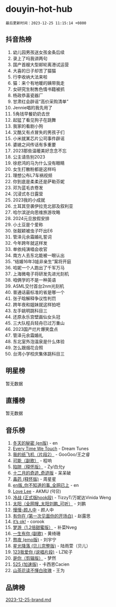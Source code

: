 # douyin-hot-hub

`最后更新时间：2023-12-25 11:15:14 +0800`

## 抖音热榜

1. 幼儿园男孩送女孩金条后续
1. 录上了吗我讲两句
1. 国产首艘大型邮轮离港试运营
1. 大喜的日子却苦了猫猫
1. 行李收纳大法来啦
1. 猫：来个有地暖的姨带我走
1. 女研究生制售色情书籍被抓
1. 杨政恭喜瓷器厂
1. 甘肃红会辟谣“高价采购清单”
1. Jennie唱的我先用了
1. 5角钱早餐奶奶去世
1. 起猛了看见狗子在跳舞
1. 我家的看剧小狗
1. 又酷又有点冒失的男孩子们
1. 小米就某芯片公司事件辟谣
1. 婆媳之间传话有多重要
1. 2023那些温暖美好念念不忘
1. 公主请告别2023
1. 徐悲鸿的马为什么没有眼睛
1. 女生打散粉都是这样吗
1. 理想公布L7车祸视频
1. 你到底是柔柔还是萨勒芬妮
1. 邓为蓝毛衣卷发
1. 沉浸式冬日露营
1. 2023我的小成就
1. 土耳其空袭伊拉克北部及叙利亚
1. 哈尔滨逆向思维旅游攻略
1. 2024元旦放假安排
1. 小土豆是个爱称
1. 张靓颖被虫子吓出E6
1. 管泽元余霜婚礼誓词
1. 今年跨年就这样发
1. 单依纯演唱会收官
1. 南方人去东北能被一眼认出
1. “结婚16年3娃非亲生”案将开庭
1. 哈妮一个人跑出了千军万马
1. 上海微电子将研发先进光刻机
1. 咱俩学的不是一种英语
1. ASML交付首台2nm光刻机
1. 普通话最标准的省是哪一个
1. 张子晗解释争议性判罚
1. 跨年夜和姐妹就这样拍吧
1. 左手姚明跳科目三
1. 还原永乐宫壁画仙女头冠
1. 三大队程兵轻舟已过万重山
1. 2023国产烂片爆笑盘点
1. 管泽元余霜婚礼
1. 东北室外泡温泉是什么体验
1. 怎么跟烟花合照
1. 台湾小学校庆集体跳科目三

## 明星榜

暂无数据

## 直播榜

暂无数据

## 音乐榜

1. [冬天的秘密 (en版)](https://sf6-cdn-tos.douyinstatic.com/obj/tos-cn-ve-2774/okIuMHDdzyf3FjGK4Lphe1vfHcQaPIHAg0Z4CR) - en
1. [Every Time We Touch](https://sf3-cdn-tos.douyinstatic.com/obj/tos-cn-ve-2774/ogN6lUKQeBBfEVhIOMikG1CcJjugxk1tztZyhP) - Dream Tunes
1. [我的纸飞机（片段2）](https://sf3-cdn-tos.douyinstatic.com/obj/tos-cn-ve-2774/oM2ZrKcg2CD5AeRB2gkeXOFB1IxAGJdZPazYHf) - GooGoo/王之睿
1. [可能（副歌）](https://sf3-cdn-tos.douyinstatic.com/obj/tos-cn-ve-2774/cde1731888894259b333569393c2fb51) - 程响
1. [陷阱（释怀版）](https://sf6-cdn-tos.douyinstatic.com/obj/tos-cn-ve-2774/oE8C21LeZrzKLDFfQYgMzx4GAIHageG5IzayY7) - Zy/白允y
1. [十二月的奇迹_奇迹版](https://sf3-cdn-tos.douyinstatic.com/obj/tos-cn-ve-2774/oMslvA9FBzGMGHnyUuoiiUjtIAXfMz6tzwByW8) - 呆呆破
1. [毒药 (释怀版)](https://sf6-cdn-tos.douyinstatic.com/obj/tos-cn-ve-2774/oYILMEAzspdZBIzy4frJNB8ZHPHWAhiwowd4Ad) - 周星星
1. [en版_你不知道的事_全网已上](https://sf3-cdn-tos.douyinstatic.com/obj/tos-cn-ve-2774/o4QbYLDezHUtFyDKdF9XfmPhIewaqEQAggj6Cb) - en
1. [Love Lee](https://sf3-cdn-tos.douyinstatic.com/obj/tos-cn-ve-2774/o05GbkJGbCBTdDnMtB0fwOYgkeZp23vrWQDQBS) - AKMU (악뮤)
1. [冷战 (正式版hook段)](https://sf6-cdn-tos.douyinstatic.com/obj/tos-cn-ve-2774/oMuEoiBasWApEMVDgNiI8VAByNmwo5J0pyf8Yx) - TizzyT/万妮达Vinida Weng
1. [太阳（全网搜_太阳刘鹏_可听）](https://sf6-cdn-tos.douyinstatic.com/obj/tos-cn-ve-2774/ogWbyIQnlBFImVbeDocRdCIYtBHlbJXgfZMvgz) - 刘鹏
1. [慢慢-颜人中](https://sf6-cdn-tos.douyinstatic.com/obj/tos-cn-ve-2774/ocjHNfBXdBxQNC8ZGAeoLMFTUgtBg8bkExunDC) - 颜人中
1. [有你在 (第一次见面你的开场白)](https://sf3-cdn-tos.douyinstatic.com/obj/tos-cn-ve-2774/oAthrQ3ClJBfI57uBoFEgNDYtNCZ0TSYQQfxQ0) - 赵露思
1. [it’s ok!](https://sf3-cdn-tos.douyinstatic.com/obj/tos-cn-ve-2774/0fc4d0ee28444bd0ab76e8b7c0003f52) - corook
1. [梦游（1.2倍甜蜜版）](https://sf3-cdn-tos.douyinstatic.com/obj/tos-cn-ve-2774/o4gyAUm8hwufoEABmwVIiQtHsFuGzAEEWtNMzo) - 补菜Nveg
1. [一生有你 (副歌)](https://sf3-cdn-tos.douyinstatic.com/obj/tos-cn-ve-2774/o8xzM8HLaQzgMiJ96FKAWCenIuzkFpfClDdmeW) - 黄绮珊
1. [熬夜 (emo版)](https://sf6-cdn-tos.douyinstatic.com/obj/tos-cn-ve-2774/ocQZvZErLThAfNQOtBZ178gQDfCDFBL9iB5lvY) - 刘宇宁
1. [星光降落 (贝儿完整版)](https://sf6-cdn-tos.douyinstatic.com/obj/tos-cn-ve-2774/okwB9hAwyAtsFFkFBzAX1hOOfQuIoMNs0W2Mwr) - 陆雨萱（贝儿）
1. [123我爱你 (说唱片段)](https://sf6-cdn-tos.douyinstatic.com/obj/tos-cn-ve-2774/oYCWFpY0hL9kda0dQKIGDYeKYfQmAse0DgpDjz) - LZ轮子
1. [是你（剪辑版）](https://sf3-cdn-tos.douyinstatic.com/obj/tos-cn-ve-2774/46019dae783c4c969944217fe1cfafc4) - 梦然
1. [525 (加速版)](https://sf6-cdn-tos.douyinstatic.com/obj/tos-cn-ve-2774/oIfKCtqfDyP8Vc9FpAPgWMyezT6LnDT1abRwGg) - 卡西恩Cacien
1. [山茶花读不懂白玫瑰](https://sf6-cdn-tos.douyinstatic.com/obj/tos-cn-ve-2774/osfn8B7DktrRHEPJgPCfDbw7QDQEkwC16BxZg9) - 王为

## 品牌榜

[2023-12-25-brand.md](2023-12-25-brand.md)

